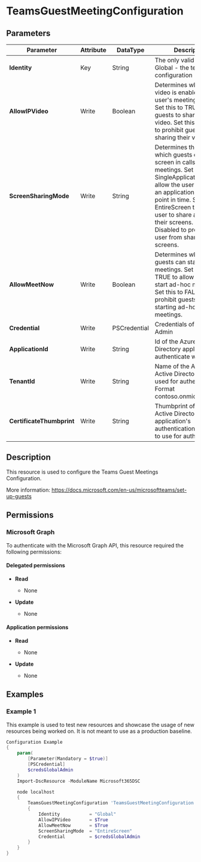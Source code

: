 ﻿# TeamsGuestMeetingConfiguration

## Parameters

| Parameter | Attribute | DataType | Description | Allowed Values |
| --- | --- | --- | --- | --- |
| **Identity** | Key | String | The only valid input is Global - the tenant wide configuration | `Global` |
| **AllowIPVideo** | Write | Boolean | Determines whether video is enabled in a user's meetings or calls. Set this to TRUE to allow guests to share their video. Set this to FALSE to prohibit guests from sharing their video. | |
| **ScreenSharingMode** | Write | String | Determines the mode in which guests can share a screen in calls or meetings. Set this to SingleApplication to allow the user to share an application at a given point in time. Set this to EntireScreen to allow the user to share anything on their screens. Set this to Disabled to prohibit the user from sharing their screens. | `Disabled`, `EntireScreen`, `SingleApplication` |
| **AllowMeetNow** | Write | Boolean | Determines whether guests can start ad-hoc meetings. Set this to TRUE to allow guests to start ad-hoc meetings. Set this to FALSE to prohibit guests from starting ad-hoc meetings. | |
| **Credential** | Write | PSCredential | Credentials of the Teams Admin | |
| **ApplicationId** | Write | String | Id of the Azure Active Directory application to authenticate with. | |
| **TenantId** | Write | String | Name of the Azure Active Directory tenant used for authentication. Format contoso.onmicrosoft.com | |
| **CertificateThumbprint** | Write | String | Thumbprint of the Azure Active Directory application's authentication certificate to use for authentication. | |

## Description

This resource is used to configure the Teams Guest Meetings Configuration.

More information: https://docs.microsoft.com/en-us/microsoftteams/set-up-guests

## Permissions

### Microsoft Graph

To authenticate with the Microsoft Graph API, this resource required the following permissions:

#### Delegated permissions

- **Read**

    - None

- **Update**

    - None

#### Application permissions

- **Read**

    - None

- **Update**

    - None

## Examples

### Example 1

This example is used to test new resources and showcase the usage of new resources being worked on.
It is not meant to use as a production baseline.

```powershell
Configuration Example
{
    param(
        [Parameter(Mandatory = $true)]
        [PSCredential]
        $credsGlobalAdmin
    )
    Import-DscResource -ModuleName Microsoft365DSC

    node localhost
    {
        TeamsGuestMeetingConfiguration 'TeamsGuestMeetingConfiguration'
        {
            Identity           = "Global"
            AllowIPVideo       = $True
            AllowMeetNow       = $True
            ScreenSharingMode  = "EntireScreen"
            Credential         = $credsGlobalAdmin
        }
    }
}
```

